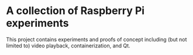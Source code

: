 # A collection of Raspberry Pi experiments

This project contains experiments and proofs of concept including (but not limited to)
video playback, containerization, and Qt.

